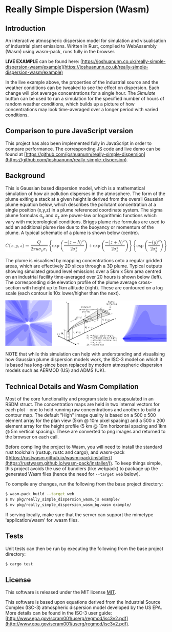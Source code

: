 # Really Simple Dispersion (Wasm)

## Introduction
An interactive atmospheric dispersion model for simulation and visualisation of industrial plant emissions. Written in Rust, compiled to WebAssembly (Wasm) using wasm-pack, runs fully in the browser.

**LIVE EXAMPLE** can be found here: [https://joshuanunn.co.uk/really-simple-dispersion-wasm/example](https://joshuanunn.co.uk/really-simple-dispersion-wasm/example)

In the live example above, the properties of the industrial source and the weather conditions can be tweaked to see the effect on dispersion. Each change will plot average concentrations for a single hour. The *Simulate* button can be used to run a simulation for the specified number of hours of random weather conditions, which builds up a picture of how concentrations may look time-averaged over a longer period with varied conditions.

## Comparison to pure JavaScript version

This project has also been implemented fully in JavaScript in order to compare performance. The corresponding JS code and live demo can be found at [https://github.com/joshuanunn/really-simple-dispersion](https://github.com/joshuanunn/really-simple-dispersion).

## Background

This is Gaussian based dispersion model, which is a mathematical simulation of how air pollution disperses in the atmosphere. The form of the plume exiting a stack at a given height is derived from the overall Gaussian plume equation below, which describes the pollutant concentration at a single position (x,y,z) in a plume referenced coordinate system. The sigma plume formulas σ<sub>y</sub> and σ<sub>z</sub> are power-law or logarithmic functions which vary with meteorological conditions. Briggs plume rise formulas are used to add an additional plume rise due to the buoyancy or momentum of the plume. A typical schematic of a plume is shown below (centre).

![Gaussian Equation](./gaussian_equation.gif)

The plume is visualised by mapping concentrations onto a regular gridded areas, which are effectively 2D slices through a 3D plume. Typical outputs showing simulated ground level emissions over a 5km x 5km area centred on an industrial facility time-averaged over 20 hours is shown below (left). The corresponding side elevation profile of the plume average cross-section with height up to 1km altitude (right). These are contoured on a log scale (each contour is 10x lower/higher than the next).

![Gaussian Views Image](./gaussian_view.png)

NOTE that while this simulation can help with understanding and visualising how Gaussian plume dispersion models work, the ISC-3 model on which it is based has long-since been replaced by modern atmospheric dispersion models such as AERMOD (US) and ADMS (UK).

## Technical Details and Wasm Compilation
Most of the core functionality and program state is encapsulated in an RSDM struct. The concentration maps are held in two internal vectors for each plot - one to hold running raw concentrations and another to build a contour map. The default "High" image quality is based on a 500 x 500 element array for the plan view (5km @ 10m pixel spacing) and a 500 x 200 element array for the height profile (5 km @ 10m horizontal spacing and 1km @ 5m vertical spacing). These are converted to png images and returned to the browser on each call.

Before compiling the project to Wasm, you will need to install the standard rust toolchain (rustup, rustc and cargo), and wasm-pack ([https://rustwasm.github.io/wasm-pack/installer/](https://rustwasm.github.io/wasm-pack/installer/)). To keep things simple, this project avoids the use of bundlers (like webpack) to package up the generated Wasm files (hence the need for ```--target web``` below).

To compile any changes, run the following from the base project directory:
```sh
$ wasm-pack build --target web
$ mv pkg/really_simple_dispersion_wasm.js example/
$ mv pkg/really_simple_dispersion_wasm_bg.wasm example/
```

If serving locally, make sure that the server can support the mimetype 'application/wasm' for .wasm files.

## Tests
Unit tests can then be run by executing the following from the base project directory:
```sh
$ cargo test
```

## License
This software is released under the MIT license [MIT](LICENSE).

This software is based upon equations derived from the Industrial Source Complex (ISC-3) atmospheric dispersion model developed by the US EPA. More details can be found in the ISC-3 user guide: [http://www.epa.gov/scram001/userg/regmod/isc3v2.pdf](http://www.epa.gov/scram001/userg/regmod/isc3v2.pdf).
